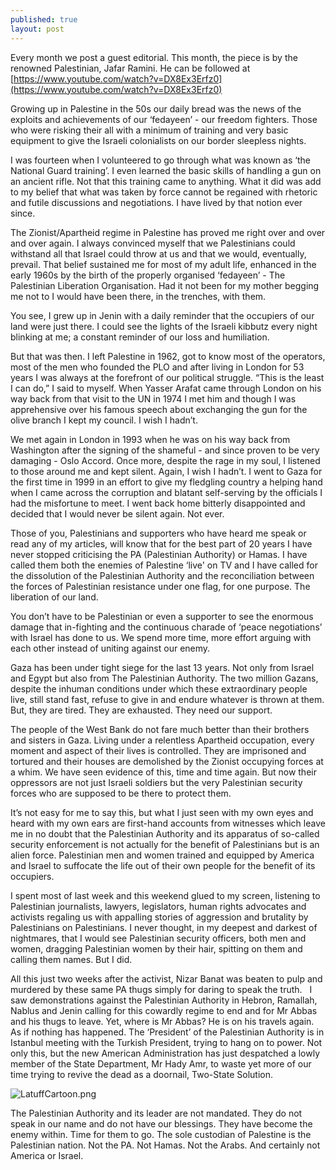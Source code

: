 ```yaml
---
published: true
layout: post
---
```

Every month we post a guest editorial. This month, the piece is by the renowned Palestinian, Jafar Ramini. He can be followed at [https://www.youtube.com/watch?v=DX8Ex3Erfz0](https://www.youtube.com/watch?v=DX8Ex3Erfz0)

Growing up in Palestine in the 50s our daily bread was the news of the exploits and achievements of our ‘fedayeen’ - our freedom fighters. Those who were risking their all with a minimum of training and very basic equipment to give the Israeli colonialists on our border sleepless nights.  

I was fourteen when I volunteered to go through what was known as ‘the National Guard training’.  I even learned the basic skills of handling a gun on an ancient rifle. Not that this training came to anything. What it did was add to my belief that what was taken by force cannot be regained with rhetoric and futile discussions and negotiations. I have lived by that notion ever since. 

The Zionist/Apartheid regime in Palestine has proved me right over and over and over again. I always convinced myself that we Palestinians could withstand all that Israel could throw at us and that we would, eventually, prevail.  That belief sustained me for most of my adult life, enhanced in the early 1960s by the birth of the properly organised ‘fedayeen’ - The Palestinian Liberation Organisation.  Had it not been for my mother begging me not to I would have been there, in the trenches, with them. 

You see, I grew up in Jenin with a daily reminder that the occupiers of our land were just there.  I could see the lights of the Israeli kibbutz every night blinking at me; a constant reminder of our loss and humiliation. 

But that was then. I left Palestine in 1962, got to know most of the operators, most of the men who founded the PLO and after living in London for 53 years I was always at the forefront of our political struggle. “This is the least I can do,” I said to myself. 
When Yasser Arafat came through London on his way back from that visit to the UN in 1974 I met him and though I was apprehensive over his famous speech about exchanging the gun for the olive branch I kept my council. I wish I hadn’t. 

We met again in London in 1993 when he was on his way back from Washington after the signing of the shameful - and since proven to be very damaging - Oslo Accord.  Once more, despite the rage in my soul, I listened to those around me and kept silent. Again, I wish I hadn’t. 
I went to Gaza for the first time in 1999 in an effort to give my fledgling country a helping hand when I came across the corruption and blatant self-serving by the officials I had the misfortune to meet. I went back home bitterly disappointed and decided that I would never be silent again.  Not ever. 

Those of you, Palestinians and supporters who have heard me speak or read any of my articles, will know that for the best part of 20 years I have never stopped criticising the PA (Palestinian Authority) or Hamas. I have called them both the enemies of Palestine ‘live' on TV and I have called for the dissolution of the Palestinian Authority and the reconciliation between the forces of Palestinian resistance under one flag, for one purpose. The liberation of our land. 

You don’t have to be Palestinian or even a supporter to see the enormous damage that in-fighting and the continuous charade of ‘peace negotiations’ with Israel has done to us. We spend more time, more effort arguing with each other instead of uniting against our enemy. 

Gaza has been under tight siege for the last 13 years.  Not only from Israel and Egypt but also from The Palestinian Authority.  The two million Gazans, despite the inhuman conditions under which these extraordinary people live, still stand fast, refuse to give in and endure whatever is thrown at them. But, they are tired. They are exhausted. They need our support. 

The people of the West Bank do not fare much better than their brothers and sisters in Gaza. Living under a relentless Apartheid occupation, every moment and aspect of their lives is controlled. They are imprisoned and tortured and their houses are demolished by the Zionist occupying forces at a whim. We have seen evidence of this, time and time again. But now their oppressors are not just Israeli soldiers but the very Palestinian security forces who are supposed to be there to protect them. 

It’s not easy for me to say this, but what I just seen with my own eyes and heard with my own ears are first-hand accounts from witnesses which leave me in no doubt that the Palestinian Authority and its apparatus of so-called security enforcement is not actually for the benefit of Palestinians but is an alien force. Palestinian men and women trained and equipped by America and Israel to suffocate the life out of their own people for the benefit of its occupiers. 

I spent most of last week and this weekend glued to my screen, listening to Palestinian journalists, lawyers, legislators, human rights advocates and activists regaling us with appalling stories of aggression and brutality by Palestinians on Palestinians.
I never thought, in my deepest and darkest of nightmares, that I would see Palestinian security officers, both men and women, dragging Palestinian women by their hair, spitting on them and calling them names. But I did.

All this just two weeks after the activist, Nizar Banat was beaten to pulp and murdered by these same PA thugs simply for daring to speak the truth.   I saw demonstrations against the Palestinian Authority in Hebron, Ramallah, Nablus and Jenin calling for this cowardly regime to end and for Mr Abbas and his thugs to leave. Yet, where is Mr Abbas? He is on his travels again. As if nothing has happened.  The ‘President’ of the Palestinian Authority is in Istanbul meeting with the Turkish President, trying to hang on to power. Not only this, but the new American Administration has just despatched a lowly member of the State Department, Mr Hady Amr, to waste yet more of our time trying to revive the dead as a doornail, Two-State Solution. 

![LatuffCartoon.png]({{site.baseurl}}/images/LatuffCartoon.png)

The Palestinian Authority and its leader are not mandated. They do not speak in our name and do not have our blessings.  They have become the enemy within. Time for them to go. 
The sole custodian of Palestine is the Palestinian nation.  Not the PA. Not Hamas. Not the Arabs. And certainly not America or Israel.
